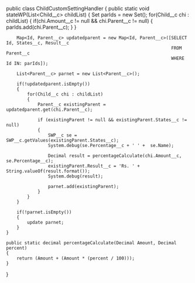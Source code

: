 public class ChildCustomSettingHandler 
{
    public static void stateWP(List<Child__c> childList)
    {
        Set<Id> parIds = new Set<Id>();
        for(Child__c chi : childList)
        {
            if(chi.Amount__c != null && chi.Parent__c != null)
            {
                parIds.add(chi.Parent__c);
            }
        }
        
        Map<Id, Parent__c> updatedparent = new Map<Id, Parent__c>([SELECT Id, States__c, Result__c 
                                                                   FROM Parent__c 
                                                                   WHERE Id IN: parIds]);
        
        List<Parent__c> parnet = new List<Parent__c>();
        
        if(!updatedparent.isEmpty())
        {
            for(Child__c chi : childList)
            {
                Parent__c existingParent = updatedparent.get(chi.Parent__c);
                
                if (existingParent != null && existingParent.States__c != null)
                {
                    SWP__c se = SWP__c.getValues(existingParent.States__c);
                    System.debug(se.Percentage__c + ' ' +  se.Name);
                    
                    Decimal result = percentageCalculate(chi.Amount__c, se.Percentage__c);
                    existingParent.Result__c = 'Rs. ' + String.valueOf(result.format());   
                    System.debug(result);
                    
                    parnet.add(existingParent);
                }
            }
        }
        
        if(!parnet.isEmpty())
        {
            update parnet;
        }
    }
    
    public static decimal percentageCalculate(Decimal Amount, Decimal percent)
    {
        return (Amount + (Amount * (percent / 100)));        
    }
}
